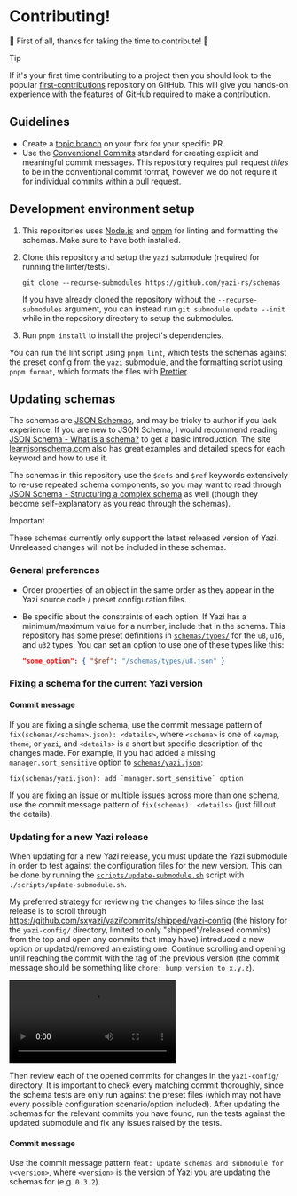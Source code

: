 # Contributing!

🎉 First of all, thanks for taking the time to contribute! 🎉

> [!TIP]
> If it's your first time contributing to a project then you should look to the popular [first-contributions](https://github.com/firstcontributions/first-contributions) repository on GitHub. This will give you hands-on experience with the features of GitHub required to make a contribution.

## Guidelines

- Create a [topic branch](https://git-scm.com/book/en/v2/Git-Branching-Branching-Workflows#_topic_branch) on your fork for your specific PR.
- Use the [Conventional Commits](https://www.conventionalcommits.org/en/v1.0.0/) standard for creating explicit and meaningful commit messages. This repository requires pull request _titles_ to be in the conventional commit format, however we do not require it for individual commits within a pull request.

## Development environment setup

1. This repositories uses [Node.js](https://nodejs.org/en) and [pnpm](https://pnpm.io/) for linting and formatting the schemas. Make sure to have both installed.
2. Clone this repository and setup the `yazi` submodule (required for running the linter/tests).

   ```
   git clone --recurse-submodules https://github.com/yazi-rs/schemas
   ```

   If you have already cloned the repository without the `--recurse-submodules` argument, you can instead run `git submodule update --init` while in the repository directory to setup the submodules.

3. Run `pnpm install` to install the project's dependencies.

You can run the lint script using `pnpm lint`, which tests the schemas against the preset config from the `yazi` submodule, and the formatting script using `pnpm format`, which formats the files with [Prettier](https://prettier.io/).

## Updating schemas

The schemas are [JSON Schemas](https://json-schema.org/), and may be tricky to author if you lack experience. If you are new to JSON Schema, I would recommend reading [JSON Schema - What is a schema?](https://json-schema.org/understanding-json-schema/about) to get a basic introduction. The site [learnjsonschema.com](https://www.learnjsonschema.com/2020-12/) also has great examples and detailed specs for each keyword and how to use it.

The schemas in this repository use the `$defs` and `$ref` keywords extensively to re-use repeated schema components, so you may want to read through [JSON Schema - Structuring a complex schema](https://json-schema.org/understanding-json-schema/structuring) as well (though they become self-explanatory as you read through the schemas).

> [!IMPORTANT]
> These schemas currently only support the latest released version of Yazi. Unreleased changes will not be included in these schemas.

### General preferences

- Order properties of an object in the same order as they appear in the Yazi source code / preset configuration files.
- Be specific about the constraints of each option. If Yazi has a minimum/maximum value for a number, include that in the schema. This repository has some preset definitions in [`schemas/types/`](./schemas/types/) for the `u8`, `u16`, and `u32` types. You can set an option to use one of these types like this:

  ```json
  "some_option": { "$ref": "/schemas/types/u8.json" }
  ```

### Fixing a schema for the current Yazi version

#### Commit message

If you are fixing a single schema, use the commit message pattern of `fix(schemas/<schema>.json): <details>`, where `<schema>` is one of `keymap`, `theme`, or `yazi`, and `<details>` is a short but specific description of the changes made. For example, if you had added a missing `manager.sort_sensitive` option to [`schemas/yazi.json`](./schemas/yazi.json):

```
fix(schemas/yazi.json): add `manager.sort_sensitive` option
```

If you are fixing an issue or multiple issues across more than one schema, use the commit message pattern of `fix(schemas): <details>` (just fill out the details).

### Updating for a new Yazi release

When updating for a new Yazi release, you must update the Yazi submodule in order to test against the configuration files for the new version. This can be done by running the [`scripts/update-submodule.sh`](./scripts/update-submodule.sh) script with `./scripts/update-submodule.sh`.

My preferred strategy for reviewing the changes to files since the last release is to scroll through https://github.com/sxyazi/yazi/commits/shipped/yazi-config (the history for the `yazi-config/` directory, limited to only "shipped"/released commits) from the top and open any commits that (may have) introduced a new option or updated/removed an existing one. Continue scrolling and opening until reaching the commit with the tag of the previous version (the commit message should be something like `chore: bump version to x.y.z`).

![](./docs/images/reviewing-commits-latest-release.mp4)

Then review each of the opened commits for changes in the `yazi-config/` directory. It is important to check every matching commit thoroughly, since the schema tests are only run against the preset files (which may not have every possible configuration scenario/option included). After updating the schemas for the relevant commits you have found, run the tests against the updated submodule and fix any issues raised by the tests.

#### Commit message

Use the commit message pattern `feat: update schemas and submodule for v<version>`, where `<version>` is the version of Yazi you are updating the schemas for (e.g. `0.3.2`).
